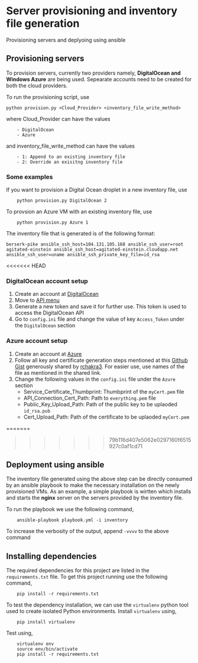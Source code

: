 # Server provisioning and inventory file generation
Provisioning servers and deplyoing using ansible

## Provisioning servers
To provision servers, currently two providers namely, **DigitalOcean and Windows Azure** are being used. Sepearate accounts need to be created for both the cloud providers.

To run the provisioning script, use
```
python provision.py <Cloud_Provider> <inventory_file_write_method>
```
where Cloud_Provider can have the values

		- DigitalOcean  
		- Azure
and inventory_file_write_method can have the values
		
        - 1: Append to an existing inventory file
		- 2: Override an exisitng inventory file

### Some examples
If you want to provision a Digital Ocean droplet in a new inventory file, use
```
    python provision.py DigitalOcean 2
```
To provsion an Azure VM with an existing inventory file, use
```
    python provision.py Azure 1
```
The inventory file that is generated is of the following format:
```
berserk-pike ansible_ssh_host=104.131.105.168 ansible_ssh_user=root
agitated-einstein ansible_ssh_host=agitated-einstein.cloudapp.net ansible_ssh_user=uname ansible_ssh_private_key_file=id_rsa
```

<<<<<<< HEAD
### DigitalOcean account setup
1. Create an account at [DigitalOcean](https://cloud.digitalocean.com/registrations/new "DigitalOcean Signup")
2. Move to [API menu](https://cloud.digitalocean.com/settings/applications)
3. Generate a new token and save it for further use. This token is used to access the DigitalOcean API
4. Go to `config.ini` file and change the value of key `Access_Token` under the `DigitalOcean` section

### Azure account setup
1. Create an account at [Azure](https://azure.microsoft.com/en-us/pricing/free-trial/ "Microsoft Azure Singup")
2. Follow all key and certificate generation steps mentioned at this [Github Gist](https://gist.github.com/rchakra3/b6703a9d5c66e6fc9a7d) generously shared by [rchakra3](https://gist.github.com/rchakra3). For easier use, use names of the file as mentioned in the shared link.   
3. Change the following values in the `config.ini` file under the `Azure` section
    - Service_Certificate_Thumbprint: Thumbprint of the `myCert.pem` file 
    - API_Connection_Cert_Path: Path to `everything.pem` file
    - Public_Key_Upload_Path: Path of the public key to be uplaoded `id_rsa.pub`
    - Cert_Upload_Path: Path of the certificate to be uplaoded `myCert.pem` 
   

=======
>>>>>>> 79b116d407e5062e0297160f6515927c0af1cd71
## Deployment using ansible
The inventory file generated using the above step can be directly consumed by an ansible playbook to make the necessary installation on the newly provisioned VMs.
As an example, a simple playbook is wirtten which installs and starts the **nginx** server on the servers provided by the inventory file.

To run the playbook we use the following command,
```
    ansible-playbook playbook.yml -i inventory
```
To increase the verbosity of the output, append `-vvvv` to the above command

## Installing dependencies
The required dependencies for this project are listed in the `requirements.txt` file. To get this project running use the following command,
```
	pip install -r requirements.txt
```

To test the dependency installation, we can use the `virtualenv` python tool used to create isolated Python environments.
Install `virtualenv` using,
```
	pip install virtualenv
``` 
Test using,
```
    virtualenv env
	source env/bin/activate
	pip install -r requirements.txt
```
